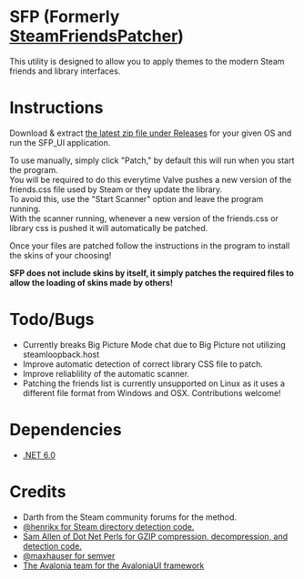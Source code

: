 # SFP (Formerly [SteamFriendsPatcher](https://github.com/PhantomGamers/SteamFriendsPatcher))

This utility is designed to allow you to apply themes to the modern Steam friends and library interfaces.  

# Instructions

Download & extract [the latest zip file under Releases](https://github.com/PhantomGamers/SFP/releases/latest) for your given OS and run the SFP_UI application.  
  
To use manually, simply click "Patch," by default this will run when you start the program.  
You will be required to do this everytime Valve pushes a new version of the friends.css file used by Steam or they update the library.  
To avoid this, use the "Start Scanner" option and leave the program running.  
With the scanner running, whenever a new version of the friends.css or library css is pushed it will automatically be patched.  

Once your files are patched follow the instructions in the program to install the skins of your choosing!

**SFP does not include skins by itself, it simply patches the required files to allow the loading of skins made by others!**

# Todo/Bugs
* Currently breaks Big Picture Mode chat due to Big Picture not utilizing steamloopback.host
* Improve automatic detection of correct library CSS file to patch.
* Improve reliablility of the automatic scanner.
* Patching the friends list is currently unsupported on Linux as it uses a different file format from Windows and OSX. Contributions welcome!

# Dependencies
* [.NET 6.0](https://dotnet.microsoft.com/en-us/download/dotnet/6.0)

# Credits
* Darth from the Steam community forums for the method.
* [@henrikx for Steam directory detection code.](https://github.com/henrikx/metroskininstaller)
* [Sam Allen of Dot Net Perls for GZIP compression, decompression, and detection code.](https://www.dotnetperls.com/decompress)
* [@maxhauser for semver](https://github.com/maxhauser/semver)
* [The Avalonia team for the AvaloniaUI framework](https://github.com/AvaloniaUI/Avalonia)
